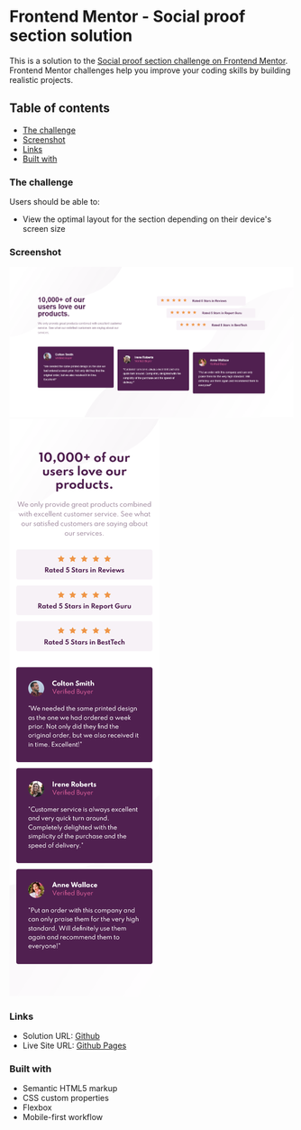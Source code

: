 # Frontend Mentor - Social proof section solution

This is a solution to the [Social proof section challenge on Frontend Mentor](https://www.frontendmentor.io/challenges/social-proof-section-6e0qTv_bA). Frontend Mentor challenges help you improve your coding skills by building realistic projects.

## Table of contents

- [The challenge](#the-challenge)
- [Screenshot](#screenshot)
- [Links](#links)
- [Built with](#built-with)

### The challenge

Users should be able to:

- View the optimal layout for the section depending on their device's screen size

### Screenshot

![](./design/Desktop.png)
![](./design/Mobile.png)

### Links

- Solution URL: [Github](https://github.com/zyryle/social-proof-section)
- Live Site URL: [Github Pages](https://zyryle.github.io/social-proof-section/)

### Built with

- Semantic HTML5 markup
- CSS custom properties
- Flexbox
- Mobile-first workflow
